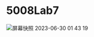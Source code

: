 # 5008Lab7
![屏幕快照 2023-06-30 01 43 19](https://github.com/YunHao12/5008Lab7/assets/128429226/3c4942d3-4bbc-411b-b4eb-d2185013e497)
